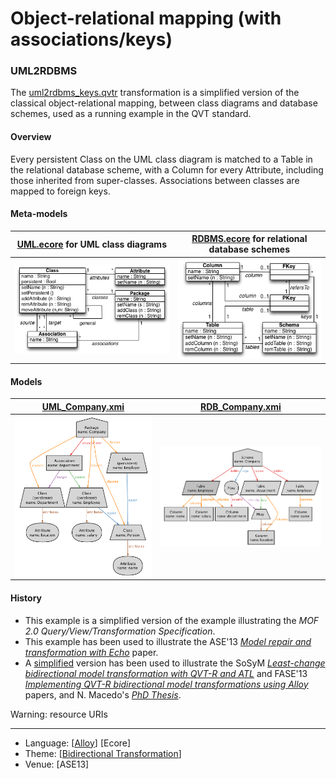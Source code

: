 # Object-relational mapping (with associations/keys) 

### UML2RDBMS
The [uml2rdbms_keys.qvtr](uml2rdbms_keys.qvtr) transformation is a simplified version of the classical object-relational mapping, between class diagrams and database schemes, used as a running example in the QVT standard.

#### Overview
Every persistent Class on the UML class diagram is matched to a Table in the relational database scheme, with a Column for every Attribute, including those inherited from super-classes. Associations between classes are mapped to foreign keys.

#### Meta-models
| [UML.ecore](Resources/UML.ecore) for UML class diagrams | [RDBMS.ecore](Resources/RDBMS.ecore) for relational database schemes |
| --- | --- |
| <img src="Resources/images/UML_metamodel.png" alt="UML metamodel" width="400px"> | <img src="Resources/images/RDB_metamodel.png" alt="RDBMS metamodel" width="350px"> |

#### Models
| [UML_Company.xmi](Resources/UML_Company.xmi) | [RDB_Company.xmi](Resources/RDB_Company.xmi) |
| --- | --- |
| <img src="Resources/images/UML_Company.png" alt="UML company" width="350px" align="middle"/> | <img src="Resources/images/RDB_Company.png" alt="RDB company" width="450px" align="middle"/> |


#### History
* This example is a simplified version of the example illustrating the *MOF 2.0 Query/View/Transformation Specification*. 
* This example has been used to illustrate the ASE'13 *[Model repair and transformation with Echo](http://nmacedo.github.io/pubs.html#ase13)* paper.
* A [simplified](../CD2DBS_simple) version has been used to illustrate the SoSyM *[Least-change bidirectional model transformation with QVT-R and ATL](http://nmacedo.github.io/pubs.html#sosym16)* and FASE'13 *[Implementing QVT-R bidirectional model transformations using Alloy](http://nmacedo.github.io/pubs.html#fase13)* papers, and N. Macedo's *[PhD Thesis](http://nmacedo.github.io/pubs.html#phd14)*.

Warning: resource URIs

---

* Language: [[Alloy](https://github.com/nmacedo/MSV/wiki/By-Language#alloy)] [Ecore]
* Theme: [[Bidirectional Transformation](https://github.com/nmacedo/MSV/wiki/By-Theme#bidirectional-transformation)] 
* Venue: [ASE13]
